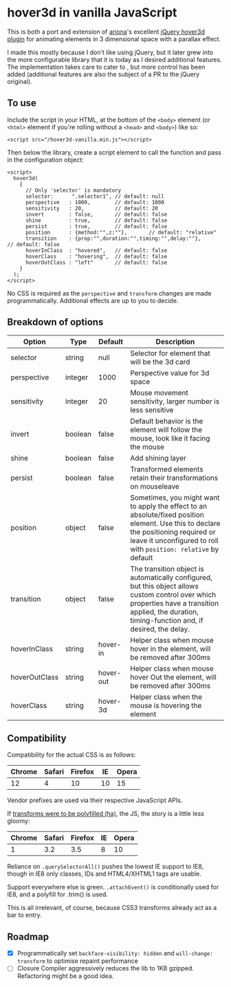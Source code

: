 # hover3d in vanilla JavaScript

This is both a port and extension of [ariona](https://github.com/ariona)'s excellent [jQuery hover3d plugin](https://github.com/ariona/hover3d) for animating elements in 3 dimensional space with a parallax effect.

I made this mostly because I don't like using jQuery, but it later grew into the more configurable library that it is today as I desired additional features. The implementation takes care to cater to , but more control has been added (additional features are also the subject of a PR to the jQuery original).

To use
------
Include the script in your HTML, at the bottom of the `<body>` element (or `<html>` element if you're rolling without a `<head>` and `<body>`) like so:

    <script src="/hover3d-vanilla.min.js"></script>

Then below the library, create a script element to call the function and pass in the configuration object:

    <script>
      hover3d(
        {
          // Only 'selector' is mandatory
          selector:      ".selector1", // default: null
          perspective   : 1000,        // default: 1000
          sensitivity   : 20,          // default: 20
          invert        : false,       // default: false
          shine         : true,        // default: false
          persist       : true,        // default: false
          position      : {method:"",z:""},       // default: "relative"
          transition    : {prop:"",duration:"",timing:"",delay:""},       // default: false
          hoverInClass  : "hovered",   // default: false
          hoverClass    : "hovering",  // default: false
          hoverOutClass : "left"       // default: false
        }
      );
    </script>
    
No CSS is required as the `perspective` and `transform` changes are made programmatically. Additional effects are up to you to decide.

Breakdown of options
--------------------

Option | Type | Default | Description
------ | ---- | ------- | -----------
selector | string | null | Selector for element that will be the 3d card
perspective | integer | 1000 | Perspective value for 3d space
sensitivity | integer | 20 | Mouse movement sensitivity, larger number is less sensitive
invert | boolean | false | Default behavior is the element will follow the mouse, look like it facing the mouse
shine | boolean | false | Add shining layer
persist | boolean | false | Transformed elements retain their transformations on mouseleave
position | object | false | Sometimes, you might want to apply the effect to an absolute/fixed position element. Use this to declare the positioning required or leave it unconfigured to roll with `position: relative` by default
transition | object | false | The transition object is automatically configured, but this object allows custom control over which properties have a transition applied, the duration, timing-function and, if desired, the delay.
hoverInClass | string | hover-in | Helper class when mouse hover in the element, will be removed after 300ms
hoverOutClass | string | hover-out | Helper class when mouse hover Out the element, will be removed after 300ms
hoverClass | string | hover-3d | Helper class when the mouse is hovering the element

Compatibility
-------------
Compatibility for the actual CSS is as follows:

Chrome | Safari | Firefox | IE | Opera
------ | ------ | ------- | ----- | -----
12 | 4 | 10 | 10 | 15

Vendor prefixes are used via their respective JavaScript APIs.

If [transforms were to be polyfilled (ha)](http://www.useragentman.com/blog/csssandpaper-a-css3-javascript-library/), the JS, the story is a little less gloomy:

Chrome | Safari | Firefox | IE | Opera
------ | ------ | ------- | ----- | -----
1 | 3.2 | 3.5 | 8 | 10

Reliance on `.querySelectorAll()` pushes the lowest IE support to IE8, though in IE8 only classes, IDs and HTML4/XHTML1 tags are usable. 

Support everywhere else is green. `.attachEvent()` is conditionally used for IE8, and a polyfill for .trim() is used. 

This is all irrelevant, of course, because CSS3 transforms already act as a bar to entry.

Roadmap
-------
- [x] Programmatically set `backface-visibility: hidden` and `will-change: transform` to optimise repaint performance 
- [ ] Closure Compiler aggressively reduces the lib to 1KB gzipped. Refactoring might be a good idea.
